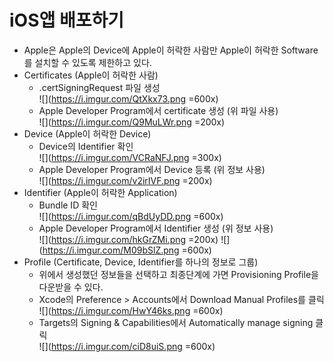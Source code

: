 iOS앱 배포하기
===
- Apple은 Apple의 Device에 Apple이 허락한 사람만 Apple이 허락한 Software를 설치할 수 있도록 제한하고 있다.
- Certificates (Apple이 허락한 사람)
    - .certSigningRequest 파일 생성\
    ![](https://i.imgur.com/QtXkx73.png =600x)
    - Apple Developer Program에서 certificate 생성 (위 파일 사용)\
    ![](https://i.imgur.com/Q9MuLWr.png =200x)
- Device (Apple이 허락한 Device)
    - Device의 Identifier 확인\
    ![](https://i.imgur.com/VCRaNFJ.png =300x)
    - Apple Developer Program에서 Device 등록 (위 정보 사용)\
    ![](https://i.imgur.com/v2irIVF.png =200x)
- Identifier (Apple이 허락한 Application)
    - Bundle ID 확인\
    ![](https://i.imgur.com/qBdUyDD.png =600x)
    - Apple Developer Program에서 Identifier 생성 (위 정보 사용)\
    ![](https://i.imgur.com/hkGrZMi.png =200x)
    ![](https://i.imgur.com/M09bSlZ.png =600x)
- Profile (Certificate, Device, Identifier를 하나의 정보로 그룹)
    - 위에서 생성했던 정보들을 선택하고 최종단계에 가면 Provisioning Profile을 다운받을 수 있다.
    - Xcode의 Preference > Accounts에서 Download Manual Profiles를 클릭\
    ![](https://i.imgur.com/HwY46ks.png =600x)
    - Targets의 Signing & Capabilities에서 Automatically manage signing 클릭\
    ![](https://i.imgur.com/ciD8uiS.png =600x)


